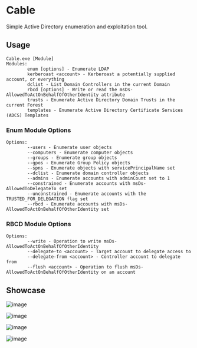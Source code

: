 # Cable
Simple Active Directory enumeration and exploitation tool.

## Usage
```
Cable.exe [Module]
Modules:
        enum [options] - Enumerate LDAP
        kerberoast <account> - Kerberoast a potentially supplied account, or everything
        dclist - List Domain Controllers in the current Domain
        rbcd [options] - Write or read the msDs-AllowedToActOnBehalfOfOtherIdentity attribute
        trusts - Enumerate Active Directory Domain Trusts in the current Forest
        templates - Enumerate Active Directory Certificate Services (ADCS) Templates
```
### Enum Module Options
```
Options:
        --users - Enumerate user objects
        --computers - Enumerate computer objects
        --groups - Enumerate group objects
        --gpos - Enumerate Group Policy objects
        --spns - Enumerate objects with servicePrincipalName set
        --dclist - Enumerate domain controller objects
        --admins - Enumerate accounts with adminCount set to 1
        --constrained - Enumerate accounts with msDs-AllowedToDelegateTo set
        --unconstrained - Enumerate accounts with the TRUSTED_FOR_DELEGATION flag set
        --rbcd - Enumerate accounts with msDs-AllowedToActOnBehalfOfOtherIdentity set
```

### RBCD Module Options
```
Options:
        --write - Operation to write msDs-AllowedToActOnBehalfOfOtherIdentity
        --delegate-to <account> - Target account to delegate access to
        --delegate-from <account> - Controller account to delegate from
        --flush <account> - Operation to flush msDs-AllowedToActOnBehalfOfOtherIdentity on an account
```

## Showcase
![image](https://github.com/user-attachments/assets/7f4c072f-4f9a-49ba-ab1a-5eceba5056df)

![image](https://github.com/user-attachments/assets/f897cc60-5abc-4018-b2f8-bbd9789242fa)

![image](https://github.com/user-attachments/assets/33b0ff6a-55b7-4da3-a6a3-b167bc4f7757)

![image](https://github.com/user-attachments/assets/54dbff3c-5309-4922-9453-a89a4530999d)


